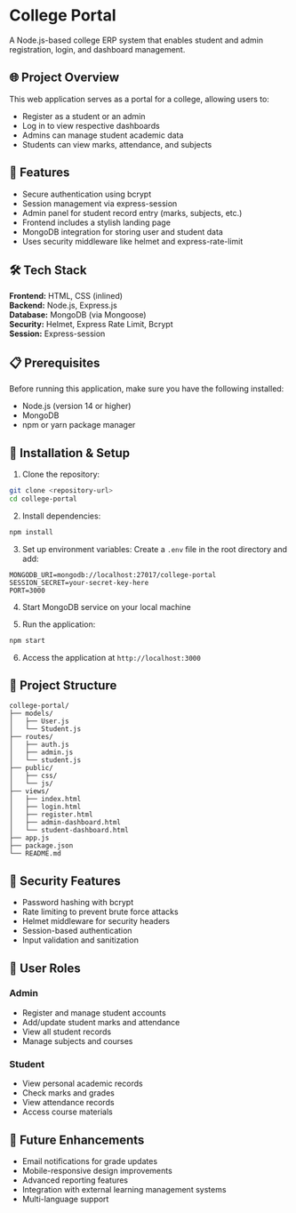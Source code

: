 # College Portal

A Node.js-based college ERP system that enables student and admin registration, login, and dashboard management.

## 🌐 Project Overview

This web application serves as a portal for a college, allowing users to:
- Register as a student or an admin
- Log in to view respective dashboards
- Admins can manage student academic data
- Students can view marks, attendance, and subjects

## 🧾 Features

- Secure authentication using bcrypt
- Session management via express-session
- Admin panel for student record entry (marks, subjects, etc.)
- Frontend includes a stylish landing page
- MongoDB integration for storing user and student data
- Uses security middleware like helmet and express-rate-limit

## 🛠 Tech Stack

**Frontend:** HTML, CSS (inlined)  
**Backend:** Node.js, Express.js  
**Database:** MongoDB (via Mongoose)  
**Security:** Helmet, Express Rate Limit, Bcrypt  
**Session:** Express-session

## 📋 Prerequisites

Before running this application, make sure you have the following installed:
- Node.js (version 14 or higher)
- MongoDB
- npm or yarn package manager

## 🚀 Installation & Setup

1. Clone the repository:
```bash
git clone <repository-url>
cd college-portal
```

2. Install dependencies:
```bash
npm install
```

3. Set up environment variables:
Create a `.env` file in the root directory and add:
```env
MONGODB_URI=mongodb://localhost:27017/college-portal
SESSION_SECRET=your-secret-key-here
PORT=3000
```

4. Start MongoDB service on your local machine

5. Run the application:
```bash
npm start
```

6. Access the application at `http://localhost:3000`

## 📁 Project Structure

```
college-portal/
├── models/
│   ├── User.js
│   └── Student.js
├── routes/
│   ├── auth.js
│   ├── admin.js
│   └── student.js
├── public/
│   ├── css/
│   └── js/
├── views/
│   ├── index.html
│   ├── login.html
│   ├── register.html
│   ├── admin-dashboard.html
│   └── student-dashboard.html
├── app.js
├── package.json
└── README.md
```

## 🔐 Security Features

- Password hashing with bcrypt
- Rate limiting to prevent brute force attacks
- Helmet middleware for security headers
- Session-based authentication
- Input validation and sanitization

## 👥 User Roles

### Admin
- Register and manage student accounts
- Add/update student marks and attendance
- View all student records
- Manage subjects and courses

### Student
- View personal academic records
- Check marks and grades
- View attendance records
- Access course materials

## 🔄 Future Enhancements

- Email notifications for grade updates
- Mobile-responsive design improvements
- Advanced reporting features
- Integration with external learning management systems
- Multi-language support
